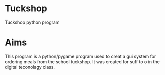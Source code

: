 # Tuckshop
 Tuckshop python program

# Aims
 This program is a python/pygame program used to creat a gui system for ordering meals from the school tuckshop. 
 It was created for suff to o in the digital teconolagy class.
